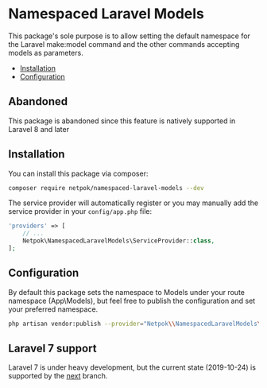 # Namespaced Laravel Models

This package's sole purpose is to allow setting the default namespace
for the Laravel make:model command and the other commands accepting models as parameters.

* [Installation](#installation)
* [Configuration](#configuration)

## Abandoned
This package is abandoned since this feature is natively supported in Laravel 8 and later

## Installation
You can install this package via composer:

``` bash
composer require netpok/namespaced-laravel-models --dev
```

The service provider will automatically register or you may manually add the
service provider in your ```config/app.php``` file:

``` php
'providers' => [
    // ...
    Netpok\NamespacedLaravelModels\ServiceProvider::class,
];
```

## Configuration
By default this package sets the namespace to Models under your route namespace (App\Models),
but feel free to publish the configuration and set your preferred namespace.

``` bash
php artisan vendor:publish --provider="Netpok\\NamespacedLaravelModels\\ServiceProvider"
```

## Laravel 7 support
Laravel 7 is under heavy development, but the current state (2019-10-24) is supported by the
[next](https://github.com/netpok/namespaced-laravel-models/tree/next) branch.
